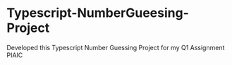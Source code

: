 # Typescript-NumberGueesing-Project
Developed this Typescript Number Guessing Project for my Q1 Assignment PIAIC
